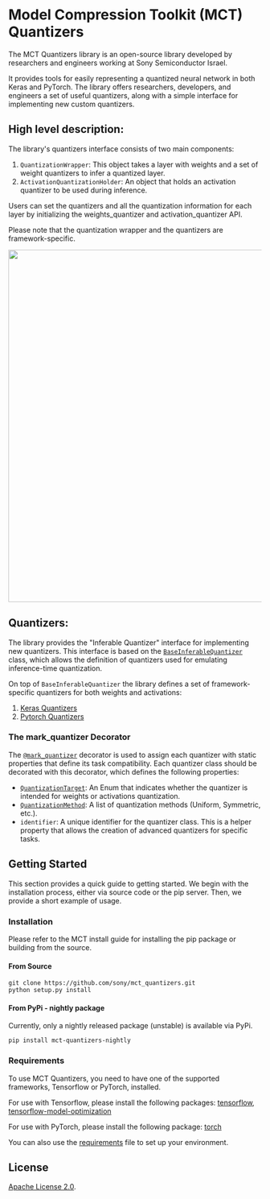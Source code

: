 # Model Compression Toolkit (MCT) Quantizers

The MCT Quantizers library is an open-source library developed by researchers and engineers working at Sony Semiconductor Israel. 

It provides tools for easily representing a quantized neural network in both Keras and PyTorch. The library offers researchers, developers, and engineers a set of useful quantizers, along with a simple interface for implementing new custom quantizers.

## High level description:

The library's quantizers interface consists of two main components:

1. `QuantizationWrapper`: This object takes a layer with weights and a set of weight quantizers to infer a quantized layer.
2. `ActivationQuantizationHolder`: An object that holds an activation quantizer to be used during inference.

Users can set the quantizers and all the quantization information for each layer by initializing the weights_quantizer and activation_quantizer API.

Please note that the quantization wrapper and the quantizers are framework-specific.

<img src="quantization_infra.png" width="700">

## Quantizers:

The library provides the "Inferable Quantizer" interface for implementing new quantizers. 
This interface is based on the [`BaseInferableQuantizer`](common/base_inferable_quantizer.py) class, which allows the definition of quantizers used for emulating inference-time quantization.

On top of `BaseInferableQuantizer` the library defines a set of framework-specific quantizers for both weights and activations:
1. [Keras Quantizers](mct_quantizers/keras/quantizers)
2. [Pytorch Quantizers](mct_quantizers/pytorch/quantizers)

### The mark_quantizer Decorator

The [`@mark_quantizer`](mct_quantizers/common/base_inferable_quantizer.py) decorator is used to assign each quantizer with static properties that define its task compatibility. Each quantizer class should be decorated with this decorator, which defines the following properties:
 - [`QuantizationTarget`](mct_quantizers/common/base_inferable_quantizer.py): An Enum that indicates whether the quantizer is intended for weights or activations quantization.
 - [`QuantizationMethod`](mct_quantizers/common/quant_info.py): A list of quantization methods (Uniform, Symmetric, etc.).
 - `identifier`: A unique identifier for the quantizer class. This is a helper property that allows the creation of advanced quantizers for specific tasks.
 
## Getting Started

This section provides a quick guide to getting started. We begin with the installation process, either via source code or the pip server. Then, we provide a short example of usage.

### Installation
Please refer to the MCT install guide for installing the pip package or building from the source.

#### From Source
```
git clone https://github.com/sony/mct_quantizers.git
python setup.py install
```
#### From PyPi - nightly package
Currently, only a nightly released package (unstable) is available via PyPi.

```
pip install mct-quantizers-nightly
```

### Requirements

To use MCT Quantizers, you need to have one of the supported frameworks, Tensorflow or PyTorch, installed.

For use with Tensorflow, please install the following packages:
[tensorflow](https://www.tensorflow.org/install), 
[tensorflow-model-optimization](https://www.tensorflow.org/model_optimization/guide/install)

For use with PyTorch, please install the following package:
[torch](https://pytorch.org/)

You can also use the [requirements](requirements.txt) file to set up your environment.

## License
[Apache License 2.0](LICENSE.md).
